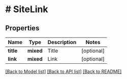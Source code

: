 # # SiteLink

## Properties

Name | Type | Description | Notes
------------ | ------------- | ------------- | -------------
**title** | **mixed** | Title | [optional]
**link** | **mixed** | Link | [optional]

[[Back to Model list]](../../README.md#models) [[Back to API list]](../../README.md#endpoints) [[Back to README]](../../README.md)
